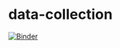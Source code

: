 # data-collection

[![Binder](https://mybinder.org/badge_logo.svg)](https://mybinder.org/v2/gh/fenago/data-collection/HEAD)
